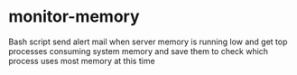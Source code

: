 # monitor-memory
Bash script send alert mail when server memory is running low and get top processes consuming system memory and save them to check which process uses most memory at this time
